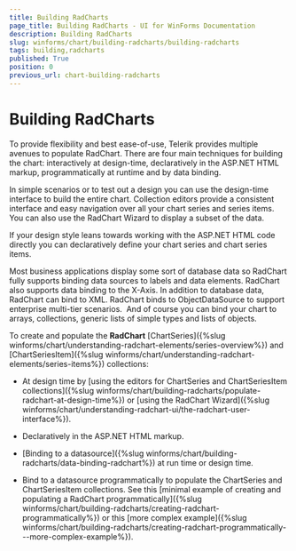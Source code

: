```yaml
---
title: Building RadCharts
page_title: Building RadCharts - UI for WinForms Documentation
description: Building RadCharts
slug: winforms/chart/building-radcharts/building-radcharts
tags: building,radcharts
published: True
position: 0
previous_url: chart-building-radcharts
---
```


# Building RadCharts

To provide flexibility and best ease-of-use, Telerik provides multiple avenues to populate RadChart. There are four main techniques for building the chart: interactively at design-time, declaratively in the ASP.NET HTML markup, programmatically at runtime and by data binding.

In simple scenarios or to test out a design you can use the design-time interface to build the entire chart. Collection editors provide a consistent interface and easy navigation over all your chart series and series items. You can also use the RadChart Wizard to display a subset of the data.

If your design style leans towards working with the ASP.NET HTML code directly you can declaratively define your chart series and chart series items.

Most business applications display some sort of database data so RadChart fully supports binding data sources to labels and data elements. RadChart also supports data binding to the X-Axis. In addition to database data, RadChart can bind to XML. RadChart binds to ObjectDataSource to support enterprise multi-tier scenarios.  And of course you can bind your chart to arrays, collections, generic lists of simple types and lists of objects.

To create and populate the __RadChart__ [ChartSeries]({%slug winforms/chart/understanding-radchart-elements/series-overview%}) and [ChartSeriesItem]({%slug winforms/chart/understanding-radchart-elements/series-items%}) collections: 

* At design time by [using the editors for ChartSeries and ChartSeriesItem collections]({%slug winforms/chart/building-radcharts/populate-radchart-at-design-time%}) or [using the RadChart Wizard]({%slug winforms/chart/understanding-radchart-ui/the-radchart-user-interface%}). 


* Declaratively in the ASP.NET HTML markup. 


* [Binding to a datasource]({%slug winforms/chart/building-radcharts/data-binding-radchart%}) at run time or design time. 


* Bind to a datasource programmatically to populate the ChartSeries and ChartSeriesItem collections. See this [minimal example of creating and populating a RadChart programmatically]({%slug winforms/chart/building-radcharts/creating-radchart-programmatically%}) or this [more complex example]({%slug winforms/chart/building-radcharts/creating-radchart-programmatically---more-complex-example%}).
